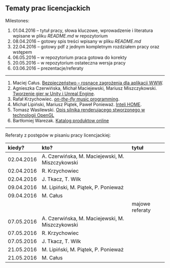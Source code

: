## Tematy prac licencjackich

Milestones:

1. 01.04.2016 – tytuł pracy, słowa kluczowe, wprowadzenie i literatura
   wpisane w pliku _README.md_ w repozytorium
1. 08.04.2016 – gotowy spis treści wpisany w pliku _README.md_
1. 22.04.2016 – gotowy pdf z jednym kompletnym rozdziałem pracy oraz wstępem
1. 06.05.2016 – w repozytorium praca gotowa do korekty
1. 20.05.2016 – w repozytorium ostateczna wersja pracy
1. 03.06.2016 – prezentacje/referaty  

----

1. Maciej Całus.
  [Bezpieczeństwo – rosnące zagrożenia dla aplikacji WWW](https://github.com/mcalus/licencjat).
1. Agnieszka Czerwińska, Michał Maciejewski, Mariusz Miszczykowski.
  [Tworzenie gier w Unity i Unreal Engine](https://github.com/mmaciejewski/Licencjat).
1. Rafał Krzychowiec.
  [_on-the-fly_ music programming](https://github.com/StringHead/ChucK/blob/master/README.md).
1. Michał Lipiński, Mariusz Piątek, Paweł Ponieważ.
  [Inteli HOME](https://github.com/mlipinski2/licencjat).
1. Tomasz Wasilewski.
  [Opis silnika renderujacego stworzonego w technologii OpenGL](https://github.com/twasilewski/seminarium/blob/master/README.md)
1. Bartłomiej Warezak.
  [Katalog produktow online](https://github.com/ketrab27/licencjat/blob/master/README.md)

----

Referaty z postępów w pisaniu pracy licencjackiej:

| kiedy?     | kto?  | tytuł |
| :--------- | :---- | :---- |
| 02.04.2016 | A. Czerwińska, M. Maciejewski, M. Miszczykowski |  |
| 02.04.2016 | R. Krzychowiec |  |
| 02.04.2016 | J. Tkacz, T. Wilk |  |
| 09.04.2016 | M. Lipiński, M. Piątek, P. Ponieważ |  |
| 09.04.2016 | M. Całus |  |
|            |          | majowe referaty |
| 07.05.2016 | A. Czerwińska, M. Maciejewski, M. Miszczykowski |  |
| 07.05.2016 | R. Krzychowiec |  |
| 07.05.2016 | J. Tkacz, T. Wilk |  |
| 21.05.2016 | M. Lipiński, M. Piątek, P. Ponieważ |  |
| 21.05.2016 | M. Całus |  |
